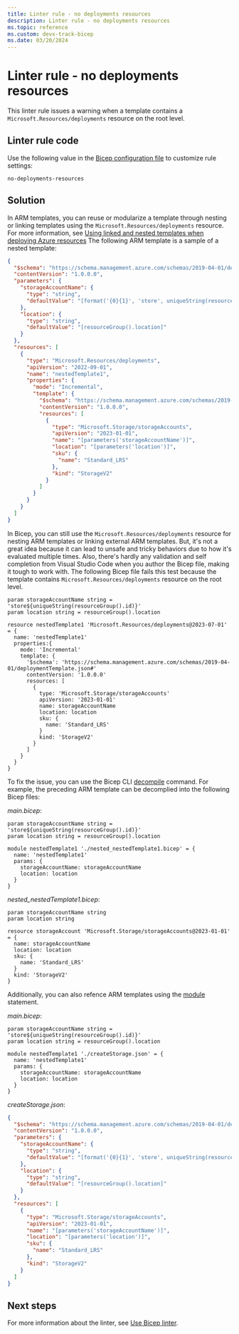```yaml
---
title: Linter rule - no deployments resources
description: Linter rule - no deployments resources
ms.topic: reference
ms.custom: devx-track-bicep
ms.date: 03/20/2024
---
```


# Linter rule - no deployments resources

This linter rule issues a warning when a template contains a `Microsoft.Resources/deployments` resource on the root level.

## Linter rule code

Use the following value in the [Bicep configuration file](bicep-config-linter.md) to customize rule settings:

`no-deployments-resources`

## Solution

In ARM templates, you can reuse or modularize a template through nesting or linking templates using the `Microsoft.Resources/deployments` resource. For more information, see [Using linked and nested templates when deploying Azure resources](../templates/linked-templates.md) The following ARM template is a sample of a nested template:

```json
{
  "$schema": "https://schema.management.azure.com/schemas/2019-04-01/deploymentTemplate.json#",
  "contentVersion": "1.0.0.0",
  "parameters": {
    "storageAccountName": {
      "type": "string",
      "defaultValue": "[format('{0}{1}', 'store', uniqueString(resourceGroup().id))]"
    },
    "location": {
      "type": "string",
      "defaultValue": "[resourceGroup().location]"
    }
  },
  "resources": [
    {
      "type": "Microsoft.Resources/deployments",
      "apiVersion": "2022-09-01",
      "name": "nestedTemplate1",
      "properties": {
        "mode": "Incremental",
        "template": {
          "$schema": "https://schema.management.azure.com/schemas/2019-04-01/deploymentTemplate.json#",
          "contentVersion": "1.0.0.0",
          "resources": [
            {
              "type": "Microsoft.Storage/storageAccounts",
              "apiVersion": "2023-01-01",
              "name": "[parameters('storageAccountName')]",
              "location": "[parameters('location')]",
              "sku": {
                "name": "Standard_LRS"
              },
              "kind": "StorageV2"
            }
          ]
        }
      }
    }
  ]
}
```

In Bicep, you can still use the `Microsoft.Resources/deployments` resource for nesting ARM templates or linking external ARM templates. But, it's not a great idea because it can lead to unsafe and tricky behaviors due to how it's evaluated multiple times. Also, there's hardly any validation and self completion from Visual Studio Code when you author the Bicep file, making it tough to work with. The following Bicep file fails this test because the template contains `Microsoft.Resources/deployments` resource on the root level.

```bicep
param storageAccountName string = 'store${uniqueString(resourceGroup().id)}'
param location string = resourceGroup().location

resource nestedTemplate1 'Microsoft.Resources/deployments@2023-07-01' = {
  name: 'nestedTemplate1'
  properties:{
    mode: 'Incremental'
    template: {
      '$schema': 'https://schema.management.azure.com/schemas/2019-04-01/deploymentTemplate.json#'
      contentVersion: '1.0.0.0'
      resources: [
        {
          type: 'Microsoft.Storage/storageAccounts'
          apiVersion: '2023-01-01'
          name: storageAccountName
          location: location
          sku: {
            name: 'Standard_LRS'
          }
          kind: 'StorageV2'
        }
      ]
    }    
  }
}
```

To fix the issue, you can use the Bicep CLI [decompile](./bicep-cli.md#decompile) command. For example, the preceding ARM template can be decomplied into the following Bicep files:

_main.bicep_:

```bicep
param storageAccountName string = 'store${uniqueString(resourceGroup().id)}'
param location string = resourceGroup().location

module nestedTemplate1 './nested_nestedTemplate1.bicep' = {
  name: 'nestedTemplate1'
  params: {
    storageAccountName: storageAccountName
    location: location
  }
}
```

_nested_nestedTemplate1.bicep_:

```bicep
param storageAccountName string
param location string

resource storageAccount 'Microsoft.Storage/storageAccounts@2023-01-01' = {
  name: storageAccountName
  location: location
  sku: {
    name: 'Standard_LRS'
  }
  kind: 'StorageV2'
}
```

Additionally, you can also refence ARM templates using the [module](./modules.md) statement.

_main.bicep_:

```bicep
param storageAccountName string = 'store${uniqueString(resourceGroup().id)}'
param location string = resourceGroup().location

module nestedTemplate1 './createStorage.json' = {
  name: 'nestedTemplate1'
  params: {
    storageAccountName: storageAccountName
    location: location
  }
}
```

_createStorage.json_:

```json
{
  "$schema": "https://schema.management.azure.com/schemas/2019-04-01/deploymentTemplate.json#",
  "contentVersion": "1.0.0.0",
  "parameters": {
    "storageAccountName": {
      "type": "string",
      "defaultValue": "[format('{0}{1}', 'store', uniqueString(resourceGroup().id))]"
    },
    "location": {
      "type": "string",
      "defaultValue": "[resourceGroup().location]"
    }
  },
  "resources": [
    {
      "type": "Microsoft.Storage/storageAccounts",
      "apiVersion": "2023-01-01",
      "name": "[parameters('storageAccountName')]",
      "location": "[parameters('location')]",
      "sku": {
        "name": "Standard_LRS"
      },
      "kind": "StorageV2"
    }
  ]
}
```

## Next steps

For more information about the linter, see [Use Bicep linter](./linter.md).
